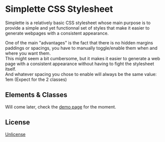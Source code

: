 # Simplette CSS Stylesheet

Simplette is a relatively basic CSS stylesheet whose main purpose is to provide a simple and yet functionnal set of styles that make it easier to generate webpages with a consistent appearance.

One of the main "advantages" is the fact that there is no hidden margins paddings or spacings, you have to manually toggle/enable them when and where you want them.<br>
This might seem a bit cumbersome, but it makes it easier to generate a web page with a consistent appearance without having to fight the stylesheet itself.<br>
And whatever spacing you chose to enable will always be the same value: 1em (Expect for the 2 classes)</p>

## Elements & Classes

Will come later, check the [demo page](https://aziascreations.github.io/Simplette-CSS-Stylesheet/) for the moment.

## License

[Unlicense](LICENSE)
